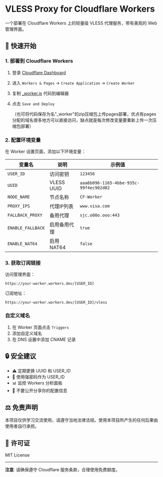# VLESS Proxy for Cloudflare Workers

一个部署在 Cloudflare Workers 上的轻量级 VLESS 代理服务，带有美观的 Web 管理界面。

## 🚀 快速开始

### 1. 部署到 Cloudflare Workers

1. 登录 [Cloudflare Dashboard](https://dash.cloudflare.com)
2. 进入 `Workers & Pages` → `Create Application` → `Create Worker`
3. 复制 [_worker.js](https://github.com/231128ikun/edt-for-myself/blob/main/_worker.js) 代码到编辑器
4. 点击 `Save and Deploy`

   （也可将代码保存为名"_worker"的zip压缩包上传pages部署，优点有pages分配的域名很多地方可以直接访问，缺点就是每次修改变量要重新上传一次压缩包部署）

### 2. 配置环境变量

在 Worker 设置页面，添加以下环境变量：

| 变量名 | 说明 | 示例值 |
|--------|------|--------|
| `USER_ID` | 访问密钥 | `123456` |
| `UUID` | VLESS UUID | `aaa6b096-1165-4bbe-935c-99f4ec902d02` |
| `NODE_NAME` | 节点名称 | `CF-Worker` |
| `PROXY_IPS` | 代理IP列表 | `www.visa.com` |
| `FALLBACK_PROXY` | 备用代理 | `sjc.o00o.ooo:443` |
| `ENABLE_FALLBACK` | 启用备用代理 | `true` |
| `ENABLE_NAT64` | 启用NAT64 | `false` |

### 3. 获取订阅链接

访问管理界面：
```
https://your-worker.workers.dev/[USER_ID]
```

订阅地址：
```
https://your-worker.workers.dev/[USER_ID]/vless
```

### 自定义域名

1. 在 Worker 页面点击 `Triggers`
2. 添加自定义域名
3. 在 DNS 设置中添加 CNAME 记录

## 🔒 安全建议

- ⚠️ 定期更换 UUID 和 USER_ID
- 🔑 使用强密码作为 USER_ID
- 📊 监控 Workers 分析面板
- 🚫 不要公开分享你的配置信息

## ⚖️ 免责声明

本项目仅供学习交流使用，请遵守当地法律法规。使用本项目所产生的任何后果由使用者自行承担。

## 📄 许可证

MIT License

---

**注意**: 请确保遵守 Cloudflare 服务条款，合理使用免费额度。
